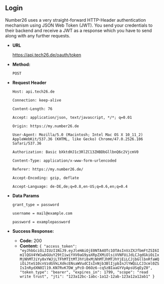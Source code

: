 **Login**
----
  
  Number26 uses a very straight-forward HTTP-Header authentication mechanism using JSON Web Token (JWT). You send your credentials to their backend and receive a JWT as a response which you have to send along with any further requests.
  
* **URL**

  https://api.tech26.de/oauth/token

* **Method:**
  
  `POST`

* **Request Header**
 
  `Host: api.tech26.de`

  `Connection: keep-alive`

  `Content-Length: 76`

  `Accept: application/json, text/javascript, */*; q=0.01`

  `Origin: https://my.number26.de`

  `User-Agent: Mozilla/5.0 (Macintosh; Intel Mac OS X 10_11_2) AppleWebKit/537.36 (KHTML, like Gecko) Chrome/47.0.2526.106 Safari/537.36`

  `Authorization: Basic bXktdHJ1c3RlZC13ZHBDbGllbnQ6c2VjcmV0`

  `Content-Type: application/x-www-form-urlencoded`

  `Referer: https://my.number26.de/`

  `Accept-Encoding: gzip, deflate`

  `Accept-Language: de-DE,de;q=0.8,en-US;q=0.6,en;q=0.4`


* **Data Params**

  `grant_type = password`
  
  `username = mail@example.com`
  
  `password = examplepassword`
  

* **Success Response:**

  * **Code:** 200
  * 
    **Content:** `{
  "access_token": "eyJhbGciOiJIUzI1NiJ9.eyJleHAiOjE0NTA4OTc1OTAsInVzZXJfbmFtZSI6Im1lQGV4YW1wbGUuY29tIiwiYXV0aG9yaXRpZXMiOlsiVVNFUiJdLCJqdGkiOiIxMjNhMTJiYy0xYWJjLTFhMTItMTJhYi0xMjNhMTJhMTJhYjEiLCJjbGllbnRfaWQiOiJteS10cnVzdGVkLXdkcENsaWVudCIsInNjb3BlIjpbInJlYWQiLCJ3cml0ZSIsInRydXN0Il19.KN7RvK7DW_yPcO-D6Oz6-cq5zBIaaGYVyApsUSqEyZ0",
  "token_type": "bearer",
  "expires_in": 1799,
  "scope": "read write trust",
  "jti": "123a12bc-1abc-1a12-12ab-123a12a12ab1"
}`
